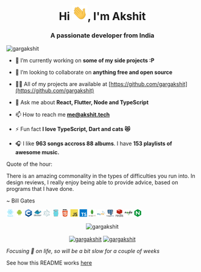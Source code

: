 <h1 align="center">Hi <img src="https://raw.githubusercontent.com/ABSphreak/ABSphreak/master/gifs/Hi.gif" width="40px" />, I'm Akshit</h1>
<h3 align="center">A passionate developer from India</h3>
<p align="left"> <img src="https://komarev.com/ghpvc/?username=gargakshit" alt="gargakshit" /> </p>

- 🔭 I’m currently working on **some of my side projects :P**

- 👯 I’m looking to collaborate on **anything free and open source**

- 👨‍💻 All of my projects are available at [https://github.com/gargakshit](https://github.com/gargakshit)

- 💬 Ask me about **React, Flutter, Node and TypeScript**

- 📫 How to reach me **me@akshit.tech**

- ⚡ Fun fact **I love TypeScript, Dart and cats 😻**

- 🎧 I like **963 songs accross 88 albums**. I have **153 playlists of awesome music.**

Quote of the hour:

There is an amazing commonality in the types of difficulties you run into. In design reviews, I really enjoy being able to provide advice, based on programs that I have done.

~ Bill Gates

<p align="left"><img src="https://raw.githubusercontent.com/devicons/devicon/master/icons/react/react-original-wordmark.svg" alt="react" width="20" height="20"/> <img src="https://raw.githubusercontent.com/devicons/devicon/master/icons/android/android-original-wordmark.svg" alt="android" width="20" height="20"/> <img src="https://raw.githubusercontent.com/devicons/devicon/master/icons/cplusplus/cplusplus-original.svg" alt="cplusplus" width="20" height="20"/> <img src="https://raw.githubusercontent.com/devicons/devicon/master/icons/docker/docker-original-wordmark.svg" alt="docker" width="20" height="20"/> <img src="https://raw.githubusercontent.com/devicons/devicon/master/icons/electron/electron-original.svg" alt="electron" width="20" height="20"/> <img src="https://raw.githubusercontent.com/devicons/devicon/master/icons/go/go-original.svg" alt="go" width="20" height="20"/> <img src="https://raw.githubusercontent.com/devicons/devicon/master/icons/html5/html5-original-wordmark.svg" alt="html5" width="20" height="20"/> <img src="https://raw.githubusercontent.com/devicons/devicon/master/icons/javascript/javascript-original.svg" alt="javascript" width="20" height="20"/> <img src="https://raw.githubusercontent.com/devicons/devicon/master/icons/typescript/typescript-original.svg" alt="typescript" width="20" height="20"/> <img src="https://raw.githubusercontent.com/devicons/devicon/master/icons/mongodb/mongodb-original-wordmark.svg" alt="mongodb" width="20" height="20"/> <img src="https://raw.githubusercontent.com/devicons/devicon/master/icons/mysql/mysql-original-wordmark.svg" alt="mysql" width="20" height="20"/> <img src="https://raw.githubusercontent.com/devicons/devicon/master/icons/postgresql/postgresql-original-wordmark.svg" alt="postgresql" width="20" height="20"/> <img src="https://raw.githubusercontent.com/devicons/devicon/master/icons/redis/redis-original-wordmark.svg" alt="redis" width="20" height="20"/> <img src="https://raw.githubusercontent.com/devicons/devicon/master/icons/nodejs/nodejs-original-wordmark.svg" alt="nodejs" width="20" height="20"/> <img src="https://raw.githubusercontent.com/devicons/devicon/master/icons/nginx/nginx-original.svg" alt="nginx" width="20" height="20"/></p><p align="center"> <img src="https://github-readme-stats-five-lyart.vercel.app/api?username=gargakshit&show_icons=true" alt="gargakshit" /> </p>

<p align="center">
<a href="https://dev.to/gargakshit" target="blank"><img align="center" src="https://cdn.jsdelivr.net/npm/simple-icons@3.0.1/icons/dev-dot-to.svg" alt="gargakshit" height="20" width="20" /></a>
<a href="https://codesandbox.com/gargakshit" target="blank"><img align="center" src="https://cdn.jsdelivr.net/npm/simple-icons@3.0.1/icons/codesandbox.svg" alt="gargakshit" height="20" width="20" /></a>

_Focusing 🎯 on life, so will be a bit slow for a couple of weeks_

See how this README works [here](https://dev.to/gargakshit/how-i-added-my-spotify-statistics-to-my-github-readme-4jdd)
